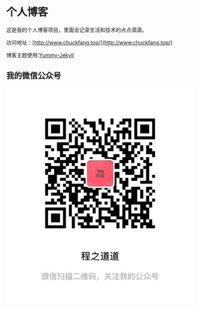 # 个人博客

这是我的个人博客项目，里面会记录生活和技术的点点滴滴。


访问地址：[http://www.chuckfang.top/](http://www.chuckfang.top/)


博客主题使用:[Yummy-Jekyll](https://github.com/DONGChuan/Yummy-Jekyll)


## 我的微信公众号

![](https://github.com/fkccoding/project1/blob/master/%E5%BE%AE%E4%BF%A1%E5%85%AC%E4%BC%97%E5%8F%B7.jpg)
